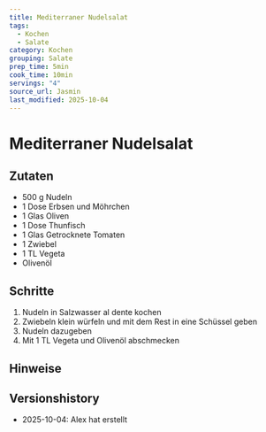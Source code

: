 ```yaml
---
title: Mediterraner Nudelsalat
tags:
  - Kochen
  - Salate
category: Kochen
grouping: Salate
prep_time: 5min
cook_time: 10min
servings: "4"
source_url: Jasmin
last_modified: 2025-10-04
---
```

# Mediterraner Nudelsalat

## Zutaten
- 500 g Nudeln
- 1 Dose Erbsen und Möhrchen
- 1 Glas Oliven
- 1 Dose Thunfisch
- 1 Glas Getrocknete Tomaten
- 1 Zwiebel
- 1 TL Vegeta
- Olivenöl

## Schritte
1. Nudeln in Salzwasser al dente kochen
2. Zwiebeln klein würfeln und mit dem Rest in eine Schüssel geben
3. Nudeln dazugeben
4. Mit 1 TL Vegeta und Olivenöl abschmecken

## Hinweise
  

## Versionshistory
- 2025-10-04: Alex hat erstellt

  

<!-- Ende der Vorlage -->
<!-- MARKER FOR MAPPER SCRIPT -->